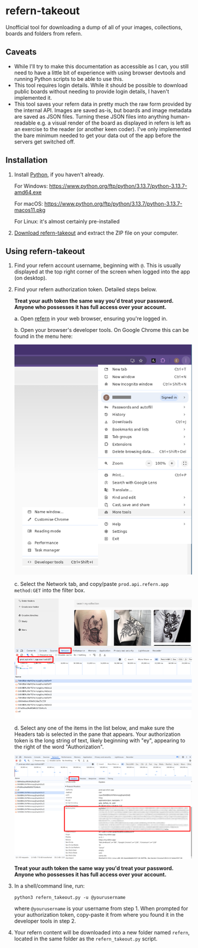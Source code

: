 # refern-takeout

Unofficial tool for downloading a dump of all of your images, collections, boards and folders from refern.


## Caveats

* While I'll try to make this documentation as accessible as I can, you still need to have a little bit of experience with using browser devtools and running Python scripts to be able to use this.
* This tool requires login details. While it should be possible to download public boards without needing to provide login details, I haven't implemented it.
* This tool saves your refern data in pretty much the raw form provided by the internal API.
  Images are saved as-is, but boards and image metadata are saved as JSON files.
  Turning these JSON files into anything human-readable e.g. a visual render of the board as displayed in refern is left as an exercise to the reader (or another keen coder).
  I've only implemented the bare minimum needed to get your data out of the app before the servers get switched off.


## Installation

1. Install [Python][], if you haven't already.

   For Windows: https://www.python.org/ftp/python/3.13.7/python-3.13.7-amd64.exe

   For macOS: https://www.python.org/ftp/python/3.13.7/python-3.13.7-macos11.pkg

   For Linux: it's almost certainly pre-installed

2. [Download refern-takeout][] and extract the ZIP file on your computer.


## Using refern-takeout

1. Find your refern account username, beginning with `@`. This is usually displayed at the top right corner of the screen when logged into the app (on desktop).

2. Find your refern authorization token. Detailed steps below.

   **Treat your auth token the same way you'd treat your password. Anyone who possesses it has full access over your account.**

   a. Open [refern][refern-app] in your web browser, ensuring you're logged in.

   b. Open your browser's developer tools. On Google Chrome this can be found in the menu here:

      ![More tools -> Developer tools](doc/images/devtools-chrome-menu.png)

   c. Select the Network tab, and copy/paste `prod.api.refern.app method:GET` into the filter box.

      ![](doc/images/devtools-chrome-filter.png)

   d. Select any one of the items in the list below, and make sure the Headers tab is selected in the pane that appears.
      Your authorization token is the long string of text, likely beginning with "ey", appearing to the right of the word "Authorization".

      ![](doc/images/devtools-chrome-request-2.png)

   **Treat your auth token the same way you'd treat your password. Anyone who possesses it has full access over your account.**

3. In a shell/command line, run:

       python3 refern_takeout.py -u @yourusername

   where `@yourusername` is your username from step 1. When prompted for your authorization token, copy-paste it from where you found it in the developer tools in step 2.

4. Your refern content will be downloaded into a new folder named `refern`, located in the same folder as the `refern_takeout.py` script.


[Download refern-takeout]: https://github.com/kierdavis/refern-takeout/archive/refs/heads/main.zip
[Python]: https://www.python.org/
[refern-app]: https://my.refern.app/

